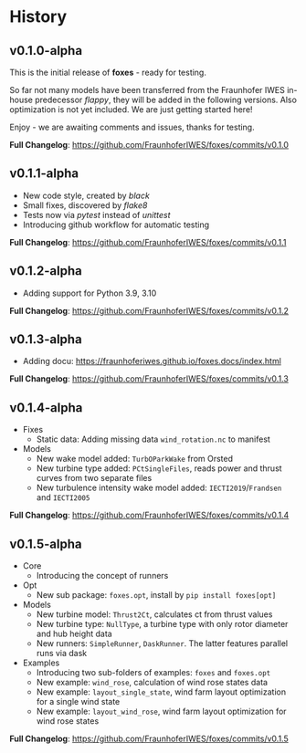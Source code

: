 # History

## v0.1.0-alpha

This is the initial release of **foxes** - ready for testing.

So far not many models have been transferred from the Fraunhofer IWES in-house predecessor *flappy*, they will be added in the following versions. Also optimization is not yet included. We are just getting started here!

Enjoy - we are awaiting comments and issues, thanks for testing.

**Full Changelog**: https://github.com/FraunhoferIWES/foxes/commits/v0.1.0

## v0.1.1-alpha

- New code style, created by *black*
- Small fixes, discovered by *flake8*
- Tests now via *pytest* instead of *unittest*
- Introducing github workflow for automatic testing

**Full Changelog**: https://github.com/FraunhoferIWES/foxes/commits/v0.1.1

## v0.1.2-alpha

- Adding support for Python 3.9, 3.10

**Full Changelog**: https://github.com/FraunhoferIWES/foxes/commits/v0.1.2

## v0.1.3-alpha

- Adding docu: https://fraunhoferiwes.github.io/foxes.docs/index.html

**Full Changelog**: https://github.com/FraunhoferIWES/foxes/commits/v0.1.3

## v0.1.4-alpha

- Fixes
    - Static data: Adding missing data `wind_rotation.nc` to manifest
- Models
    - New wake model added: `TurbOParkWake` from Orsted
    - New turbine type added: `PCtSingleFiles`, reads power and thrust curves from two separate files
    - New turbulence intensity wake model added: `IECTI2019`/`Frandsen` and `IECTI2005`

**Full Changelog**: https://github.com/FraunhoferIWES/foxes/commits/v0.1.4

## v0.1.5-alpha

- Core
    - Introducing the concept of runners
- Opt
    - New sub package: `foxes.opt`, install by `pip install foxes[opt]`
- Models
    - New turbine model: `Thrust2Ct`, calculates ct from thrust values
    - New turbine type: `NullType`, a turbine type with only rotor diameter and hub height data
    - New runners: `SimpleRunner`, `DaskRunner`. The latter features parallel runs via dask
- Examples
    - Introducing two sub-folders of examples: `foxes` and `foxes.opt`
    - New example: `wind_rose`, calculation of wind rose states data
    - New example: `layout_single_state`, wind farm layout optimization for a single wind state
    - New example: `layout_wind_rose`, wind farm layout optimization for wind rose states

**Full Changelog**: https://github.com/FraunhoferIWES/foxes/commits/v0.1.5

